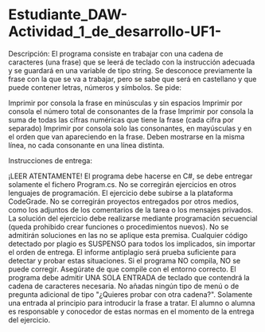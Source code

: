 # Estudiante_DAW-Actividad_1_de_desarrollo-UF1-
Descripción:
El programa consiste en trabajar con una cadena de caracteres (una frase) que se leerá de teclado con la instrucción adecuada y se guardará en una variable de tipo string. Se desconoce previamente la frase con la que se va a trabajar, pero se sabe que será en castellano y que puede contener letras, números y símbolos.
Se pide:

Imprimir por consola la frase en minúsculas y sin espacios
Imprimir por consola el número total de consonantes de la frase
Imprimir por consola la suma de todas las cifras numéricas que tiene la frase (cada cifra por separado)
Imprimir por consola solo las consonantes, en mayúsculas y en el orden que van apareciendo en la frase. Deben mostrarse en la misma línea, no cada consonante en una línea distinta.

Instrucciones de entrega:

¡LEER ATENTAMENTE!
El programa debe hacerse en C#, se debe entregar solamente el fichero Program.cs. No se corregirán ejercicios en otros lenguajes de programación.
El ejercicio debe subirse a la plataforma CodeGrade. No se corregirán proyectos entregados por otros medios, como los adjuntos de los comentarios de la tarea o los mensajes privados. 
La solución del ejercicio debe realizarse mediante programación secuencial (queda prohibido crear funciones o procedimientos nuevos). No se admitirán soluciones en las no se aplique esta premisa.
Cualquier código detectado por plagio es SUSPENSO para todos los implicados, sin importar el orden de entrega. El informe antiplagio será prueba suficiente para detectar y probar estas situaciones.
Si el programa NO compila, NO se puede corregir. Asegúrate de que compile con el entorno correcto.
El programa debe admitir UNA SOLA ENTRADA de teclado que contendrá la cadena de caracteres necesaria. No añadas ningún tipo de menú o de pregunta adicional de tipo "¿Quieres probar con otra cadena?". Solamente una entrada al principio para introducir la frase a tratar.
El alumno o alumna es responsable y conocedor de estas normas en el momento de la entrega del ejercicio. 
 
